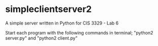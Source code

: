 # simpleclientserver2
A simple server written in Python for CIS 3329 - Lab 6

Start each program with the following commands in terminal; "python2 server.py" and "python2 client.py"